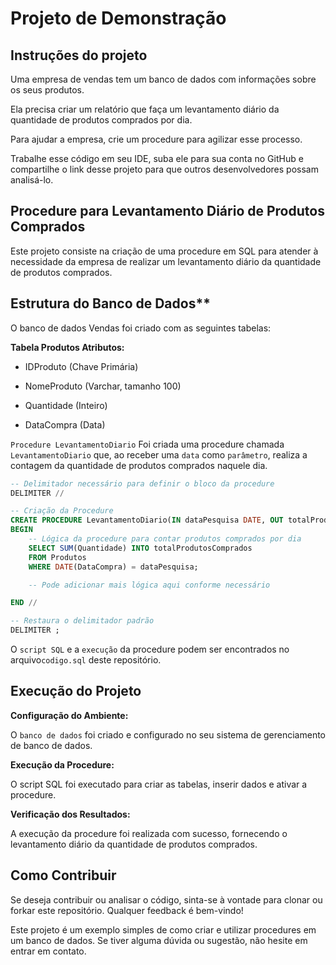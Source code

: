 # Projeto de Demonstração

## Instruções do projeto

Uma empresa de vendas tem um banco de dados com informações sobre os seus produtos.

Ela precisa criar um relatório que faça um levantamento diário da quantidade de produtos comprados por dia.

Para ajudar a empresa, crie um procedure para agilizar esse processo.

Trabalhe esse código em seu IDE, suba ele para sua conta no GitHub e compartilhe o link desse projeto para que outros desenvolvedores possam analisá-lo.

## Procedure para Levantamento Diário de Produtos Comprados

Este projeto consiste na criação de uma procedure em SQL para atender à necessidade da empresa de realizar um levantamento diário da quantidade de produtos comprados.

## Estrutura do Banco de Dados**

O banco de dados Vendas foi criado com as seguintes tabelas:

**Tabela Produtos
Atributos:**

- IDProduto (Chave Primária)

- NomeProduto (Varchar, tamanho 100)

- Quantidade (Inteiro)

- DataCompra (Data)

`Procedure LevantamentoDiario`
Foi criada uma procedure chamada `LevantamentoDiario` que, ao receber uma `data` como `parâmetro`, realiza a contagem da quantidade de produtos comprados naquele dia.

````sql
-- Delimitador necessário para definir o bloco da procedure
DELIMITER //

-- Criação da Procedure
CREATE PROCEDURE LevantamentoDiario(IN dataPesquisa DATE, OUT totalProdutosComprados INT)
BEGIN
    -- Lógica da procedure para contar produtos comprados por dia
    SELECT SUM(Quantidade) INTO totalProdutosComprados
    FROM Produtos
    WHERE DATE(DataCompra) = dataPesquisa;

    -- Pode adicionar mais lógica aqui conforme necessário

END //

-- Restaura o delimitador padrão
DELIMITER ;
````

O `script SQL` e a `execução` da procedure podem ser encontrados no arquivo`codigo.sql` deste repositório.

## Execução do Projeto

**Configuração do Ambiente:**

O `banco de dados` foi criado e configurado no seu sistema de gerenciamento de banco de dados.

**Execução da Procedure:**

O script SQL foi executado para criar as tabelas, inserir dados e ativar a procedure.

**Verificação dos Resultados:**

A execução da procedure foi realizada com sucesso, fornecendo o levantamento diário da quantidade de produtos comprados.

## Como Contribuir

Se deseja contribuir ou analisar o código, sinta-se à vontade para clonar ou forkar este repositório. Qualquer feedback é bem-vindo!

Este projeto é um exemplo simples de como criar e utilizar procedures em um banco de dados. Se tiver alguma dúvida ou sugestão, não hesite em entrar em contato.
